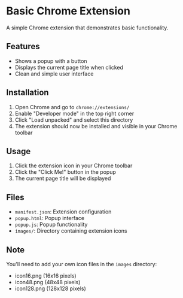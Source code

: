 # Basic Chrome Extension

A simple Chrome extension that demonstrates basic functionality.

## Features

- Shows a popup with a button
- Displays the current page title when clicked
- Clean and simple user interface

## Installation

1. Open Chrome and go to `chrome://extensions/`
2. Enable "Developer mode" in the top right corner
3. Click "Load unpacked" and select this directory
4. The extension should now be installed and visible in your Chrome toolbar

## Usage

1. Click the extension icon in your Chrome toolbar
2. Click the "Click Me!" button in the popup
3. The current page title will be displayed

## Files

- `manifest.json`: Extension configuration
- `popup.html`: Popup interface
- `popup.js`: Popup functionality
- `images/`: Directory containing extension icons

## Note

You'll need to add your own icon files in the `images` directory:

- icon16.png (16x16 pixels)
- icon48.png (48x48 pixels)
- icon128.png (128x128 pixels)
